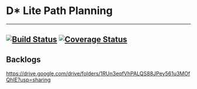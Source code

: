 # D* Lite Path Planning
---
[![Build Status](https://travis-ci.com/ykwang11/ENPM808X_Midterm-Project_D-Star-Lite-Path-Planning.svg?branch=master)](https://travis-ci.com/ykwang11/ENPM808X_Midterm-Project_D-Star-Lite-Path-Planning)
[![Coverage Status](https://coveralls.io/repos/github/ykwang11/ENPM808X_Midterm-Project_D-Star-Lite-Path-Planning/badge.svg?branch=master)](https://coveralls.io/github/ykwang11/ENPM808X_Midterm-Project_D-Star-Lite-Path-Planning?branch=master)
---
## Backlogs
https://drive.google.com/drive/folders/1RUn3eqfVhPALQS88JPey561u3MOfQhIE?usp=sharing
